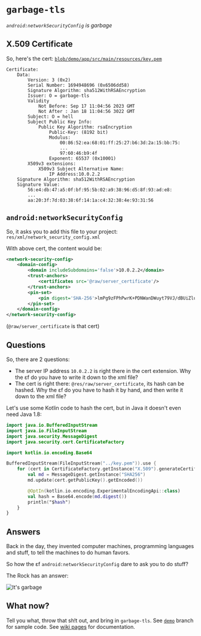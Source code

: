 <!--
==--==--==--==--==--==--==--==--==--==--==--==--==--==--==--==--

garbage-tls

Copyright (C) 2023  Anonymous



This program is free software: you can redistribute it and/or modify
it under the terms of the GNU Lesser General Public License as published by
the Free Software Foundation, either version 3 of the License, or
(at your option) any later version.

This program is distributed in the hope that it will be useful,
but WITHOUT ANY WARRANTY; without even the implied warranty of
MERCHANTABILITY or FITNESS FOR A PARTICULAR PURPOSE.  See the
GNU Lesser General Public License for more details.

You should have received a copy of the GNU Lesser General Public License
along with this program.  If not, see <https://www.gnu.org/licenses/>.

::--::--::--::--::--::--::--::--::--::--::--::--::--::--::--::--
-->

# `garbage-tls`

_`android:networkSecurityConfig` is garbage_

## X.509 Certificate

So, here's the cert: [`blob/demo/app/src/main/resources/key.pem`][cert-url]

```code
Certificate:
    Data:
        Version: 3 (0x2)
        Serial Number: 1694948696 (0x6506dd58)
        Signature Algorithm: sha512WithRSAEncryption
        Issuer: O = garbage-tls
        Validity
            Not Before: Sep 17 11:04:56 2023 GMT
            Not After : Jan 18 11:04:56 3022 GMT
        Subject: O = hell
        Subject Public Key Info:
            Public Key Algorithm: rsaEncryption
                Public-Key: (8192 bit)
                Modulus:
                    00:86:52:ea:68:01:ff:25:27:b6:3d:2a:15:bb:75:
                    ...
                    97:60:46:b9:4f
                Exponent: 65537 (0x10001)
        X509v3 extensions:
            X509v3 Subject Alternative Name:
                IP Address:10.0.2.2
    Signature Algorithm: sha512WithRSAEncryption
    Signature Value:
        56:e4:db:47:a5:0f:bf:95:5b:02:a9:38:96:d5:8f:93:ad:e8:
        ...
        aa:20:3f:7d:03:38:6f:14:1a:c4:32:38:4e:93:31:56
```

## `android:networkSecurityConfig`

So, it asks you to add this file to your project: `res/xml/network_security_config.xml`

With above cert, the content would be:

```xml
<network-security-config>
    <domain-config>
        <domain includeSubdomains='false'>10.0.2.2</domain>
        <trust-anchors>
            <certificates src='@raw/server_certificate'/>
        </trust-anchors>
        <pin-set>
            <pin digest='SHA-256'>lmPg9zFPhPwrK+PDNWanDWuyt79VJ/dBUiZlurjcyHc=</pin>
        </pin-set>
    </domain-config>
</network-security-config>
```

(`@raw/server_certificate` is that cert)

## Questions

So, there are 2 questions:

-   The server IP address `10.0.2.2` is right there in the cert extension.  Why the ɛf do you have to write it down to the xml file?
-   The cert is right there: `@res/raw/server_certificate`, its hash can be hashed.  Why the ɛf do you have to hash it by hand, and then write it down to the xml file?

Let's use some Kotlin code to hash the cert, but in Java it doesn't even need Java 1.8:

```kotlin
import java.io.BufferedInputStream
import java.io.FileInputStream
import java.security.MessageDigest
import java.security.cert.CertificateFactory

import kotlin.io.encoding.Base64

BufferedInputStream(FileInputStream("../key.pem")).use {
    for (cert in CertificateFactory.getInstance("X.509").generateCertificates(it)) {
        val md = MessageDigest.getInstance("SHA256")
        md.update(cert.getPublicKey().getEncoded())

        @OptIn(kotlin.io.encoding.ExperimentalEncodingApi::class)
        val hash = Base64.encode(md.digest())
        println("$hash")
    }
}
```

## Answers

Back in the day, they invented computer machines, programming languages and stuff, to tell the machines to do human favors.

So how the ɛf `android:networkSecurityConfig` dare to ask you to do stuff?

The Rock has an answer:

![It's garbage](../../raw/main/docs/images/its-garbage.png)

## What now?

Tell you what, throw that sh!t out, and bring in `garbage-tls`.  See [`demo`][demo-branch] branch for sample code.  See [wiki pages][wiki] for documentation.

[cert-url]: ../../blob/demo/app/src/main/resources/key.pem
[demo-branch]: ../../tree/demo
[wiki]: ../../wiki
